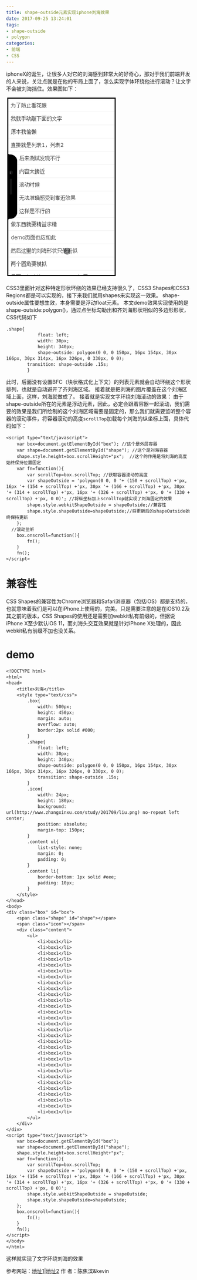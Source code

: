 ```yaml
---
title: shape-outside元素实现iphone刘海效果
date: 2017-09-25 13:24:01
tags: 
- shape-outside
- polygon
categories:
- 前端
- CSS
---
```

iphoneX的诞生，让很多人对它的刘海感到非常大的好奇心，那对于我们前端开发的人来说，关注点就是在他的布局上面了，怎么实现字体环绕他进行滚动？让文字不会被刘海挡住。<!--more-->效果图如下：

![image](https://raw.githubusercontent.com/chenjiaobin/chenjiaobin.github.io/Source/themes/raytaylorism/source/css/images/shape.gif)

CSS3里面针对这种特定形状环绕的效果已经支持很久了，CSS3 Shapes和CSS3 Regions都是可以实现的，接下来我们就用shapes来实现这一效果。
shape-outside属性要想生效，本身需要是浮动float元素。
本文demo效果实现使用的是shape-outside:polygon()，通过点坐标勾勒出和齐刘海形状相似的多边形形状，CSS代码如下
```
.shape{
			float: left;
			width: 30px;
			height: 340px;
			shape-outside: polygon(0 0, 0 150px, 16px 154px, 30px 166px, 30px 314px, 16px 326px, 0 330px, 0 0);
    	transition: shape-outside .15s;
		}
```
此时，后面没有设置BFC（块状格式化上下文）的列表元素就会自动环绕这个形状排列，也就是自动避开了齐刘海区域。
接着就是把刘海的图片覆盖在这个刘海区域上面，这样，刘海就做成了。
接着就是实现文字环绕刘海滚动的效果：
由于shape-outside所在的元素是浮动元素，因此，必定会跟着容器一起滚动，我们需要的效果是我们所绘制的这个刘海区域需要是固定的，那么我们就需要监听整个容器的滚动事件，将容器滚动的高度`scrollTop`加载每个刘海的纵坐标上面，具体代码如下：
```
<script type="text/javascript">
	var box=document.getElementById("box"); //这个是外层容器
	var shape=document.getElementById("shape"); //这个是刘海容器
	shape.style.height=box.scrollHeight+"px";  //这个的作用是将刘海的高度始终保持位置固定
	var fn=function(){
		var scrollTop=box.scrollTop; //获取容器滚动的高度
		var shapeOutside = 'polygon(0 0, 0 '+ (150 + scrollTop) +'px, 16px '+ (154 + scrollTop) +'px, 30px '+ (166 + scrollTop) +'px, 30px '+ (314 + scrollTop) +'px, 16px '+ (326 + scrollTop) +'px, 0 '+ (330 + scrollTop) +'px, 0 0)'; //将纵坐标加上scrollTop就实现了刘海固定的效果
		shape.style.webkitShapeOutside = shapeOutside;//兼容性
		shape.style.shapeOutside=shapeOutside;//将更新后的shapeOutside始终保持更新
	};
  //滚动监听
	box.onscroll=function(){
		fn(); 
	}
	fn();
</script>
```
# 兼容性
CSS Shapes的兼容性为Chrome浏览器和Safari浏览器（包括iOS）都是支持的，也就意味着我们是可以在iPhone上使用的，完美。只是需要注意的是在iOS10.2及其之前的版本，CSS Shapes的使用还是需要加webkit私有前缀的，但据说iPhone X至少默认iOS 11，而刘海头交互效果就是针对iPhone X处理的，因此webkit私有前缀不加也没关系。
# demo
```
<!DOCTYPE html>
<html>
<head>
	<title>刘海</title>
	<style type="text/css">
		.box{
			width: 500px;
			height: 450px;
			margin: auto;
			overflow: auto;
			border:2px solid #000;
		}
		.shape{
			float: left;
			width: 30px;
			height: 340px;
			shape-outside: polygon(0 0, 0 150px, 16px 154px, 30px 166px, 30px 314px, 16px 326px, 0 330px, 0 0);
    		transition: shape-outside .15s;
		}
		.icon{
			width: 24px;
			height: 180px;
			background: url(http://www.zhangxinxu.com/study/201709/liu.png) no-repeat left center;
			position: absolute;
			margin-top: 150px;
		}
		.content ul{
			list-style: none;
			margin: 0;
			padding: 0;
		}
		.content li{
			border-bottom: 1px solid #eee;
			padding: 10px;
		}
	</style>
</head>
<body>
<div class="box" id="box">
	<span class="shape" id="shape"></span>
	<span class="icon"></span>
	<div class="content">
		<ul>
			<li>box1</li>
			<li>box1</li>
			<li>box1</li>
			<li>box1</li>
			<li>box1</li>
			<li>box1</li>
			<li>box1</li>
			<li>box1</li>
			<li>box1</li>
			<li>box1</li>
			<li>box1</li>
			<li>box1</li>
			<li>box1</li>
			<li>box1</li>
			<li>box1</li>
			<li>box1</li>
			<li>box1</li>
			<li>box1</li>
			<li>box1</li>
			<li>box1</li>
			<li>box1</li>
			<li>box1</li>
			<li>box1</li>
			<li>box1</li>
			<li>box1</li>
			<li>box1</li>
			<li>box1</li>
			<li>box1</li>
			<li>box1</li>
			<li>box1</li>
		</ul>
	</div>
</div>
<script type="text/javascript">
	var box=document.getElementById("box");
	var shape=document.getElementById("shape");
	shape.style.height=box.scrollHeight+"px";
	var fn=function(){
		var scrollTop=box.scrollTop;
		var shapeOutside = 'polygon(0 0, 0 '+ (150 + scrollTop) +'px, 16px '+ (154 + scrollTop) +'px, 30px '+ (166 + scrollTop) +'px, 30px '+ (314 + scrollTop) +'px, 16px '+ (326 + scrollTop) +'px, 0 '+ (330 + scrollTop) +'px, 0 0)';
		shape.style.webkitShapeOutside = shapeOutside;
		shape.style.shapeOutside=shapeOutside;
	};
	box.onscroll=function(){
		fn();
	}
	fn();
</script>
</body>
</html>
```
这样就实现了文字环绕刘海的效果

参考网站：[地址1](http://www.zhangxinxu.com/wordpress/2017/09/css-shapes-outside-iphone-x-head/)|[地址2](http://mp.weixin.qq.com/s?__biz=MjM5MTA1MjAxMQ==&mid=2651226995&idx=1&sn=502119ff834717266d738fcbda8f6af7&chksm=bd495af78a3ed3e127c9a186afe3bf9587a8c4b1dc4c1f11a936f31280ea5771c0d8cd21a949&scene=0#rd)
作 者：陈焦滨&kevin
